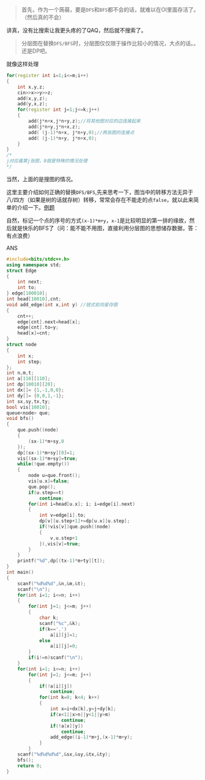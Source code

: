 > 首先，作为一个蒟蒻，要是`DFS`和`BFS`都不会的话，就难以在OI里面存活了。（然后真的不会）

讲真，没有比搜索让我更头疼的了QAQ，然后就不搜索了。

> 分层图在替换`DFS/BFS`时，分层图仅仅限于操作比较小的情况，大点的话。。还是DP吧。

就像这样处理

```c++
for(register int i=1;i<=m;i++)
{
	int x,y,z;
	cin>>x>>y>>z;
	add(x,y,z);
	add(y,x,z);
	for(register int j=1;j<=k;j++)
	{
		add(j*n+x,j*n+y,z);//将其他图对应的边连接起来
		add(j*n+y,j*n+x,z);
		add( (j-1)*n+x, j*n+y,0);//两张图的连接点
		add( (j-1)*n+y, j*n+x,0);
	}
}
/*
j对应着第j张图，0就是特殊的情况处理
*/
```

当然，上面的是搜图的情况。

这里主要介绍如何正确的替换`DFS/BFS`,先来思考一下，图当中的转移方法无异于八/四方（如果是树的话就存树）转移，常常会存在不能走的点`false`，就以此来简单的介绍一下。[例题](https://www.luogu.com.cn/problem/P1535)



自然，标记一个点的序号的方式`(x-1)*m+y`，`x-1`是比较明显的第一排的缘故，然后就是快乐的BFS了（问：能不能不用图，直接利用分层图的思想储存数据，答：有点浪费）



ANS

```C++
#include<bits/stdc++.h>
using namespace std;
struct Edge
{
	int next;
	int to;
} edge[100010];
int head[10010],cnt;
void add_edge(int x,int y) //链式前向星存图
{
	cnt++;
	edge[cnt].next=head[x];
	edge[cnt].to=y;
	head[x]=cnt;
}
struct node
{
	int x;
	int step;
};
int n,m,t;
int a[110][110];
int dp[10010][20];
int dx[]= {1,-1,0,0};
int dy[]= {0,0,1,-1};
int sx,sy,tx,ty;
bool vis[10010];
queue<node> que;
void bfs()
{
	que.push((node)
	{
		(sx-1)*m+sy,0
	});
	dp[(sx-1)*m+sy][0]=1;
	vis[(sx-1)*m+sy]=true;
	while(!que.empty())
	{
		node u=que.front();
		vis[u.x]=false;
		que.pop();
		if(u.step==t)
			continue;
		for(int i=head[u.x]; i; i=edge[i].next)
		{
			int v=edge[i].to;
			dp[v][u.step+1]+=dp[u.x][u.step];
			if(!vis[v])que.push((node)
			{
				v,u.step+1
			}),vis[v]=true;
		}
	}
	printf("%d",dp[(tx-1)*m+ty][t]);
}
int main()
{
	scanf("%d%d%d",&n,&m,&t);
	scanf("\n");
	for(int i=1; i<=n; i++)
	{
		for(int j=1; j<=m; j++)
		{
			char k;
			scanf("%c",&k);
			if(k=='.')
				a[i][j]=1;
			else
				a[i][j]=0;
		}
		if(i!=n)scanf("\n");
	}
	for(int i=1; i<=n; i++)
		for(int j=1; j<=m; j++)
		{
			if(!a[i][j])
				continue;
			for(int k=0; k<4; k++)
			{
				int x=i+dx[k],y=j+dy[k];
				if(x<1||x>n||y<1||y>m)
					continue;
				if(!a[x][y])
					continue;
				add_edge((i-1)*m+j,(x-1)*m+y);
			}
		}
	scanf("%d%d%d%d",&sx,&sy,&tx,&ty);
	bfs();
	return 0;
}
```

